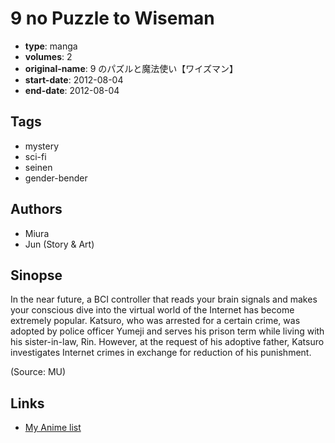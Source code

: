 # 9 no Puzzle to Wiseman

-   **type**: manga
-   **volumes**: 2
-   **original-name**: 9 のパズルと魔法使い【ワイズマン】
-   **start-date**: 2012-08-04
-   **end-date**: 2012-08-04

## Tags

-   mystery
-   sci-fi
-   seinen
-   gender-bender

## Authors

-   Miura
-   Jun (Story & Art)

## Sinopse

In the near future, a BCI controller that reads your brain signals and makes your conscious dive into the virtual world of the Internet has become extremely popular. Katsuro, who was arrested for a certain crime, was adopted by police officer Yumeji and serves his prison term while living with his sister-in-law, Rin. However, at the request of his adoptive father, Katsuro investigates Internet crimes in exchange for reduction of his punishment.

(Source: MU)

## Links

-   [My Anime list](https://myanimelist.net/manga/55483/9_no_Puzzle_to_Wiseman)

